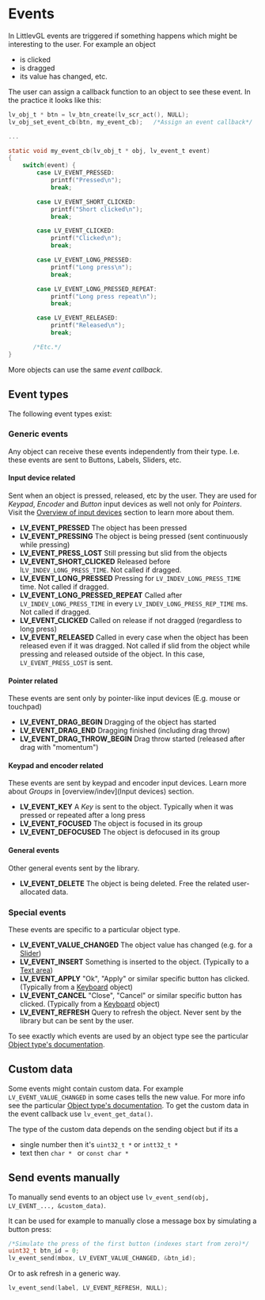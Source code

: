# Events

In LittlevGL events are triggered if something happens which might be interesting to the user. For example an object
- is clicked
- is dragged
- its value has changed, etc.

The user can assign a callback function to an object to see these event. In the practice it looks like this:
```c
lv_obj_t * btn = lv_btn_create(lv_scr_act(), NULL);
lv_obj_set_event_cb(btn, my_event_cb);   /*Assign an event callback*/

...

static void my_event_cb(lv_obj_t * obj, lv_event_t event)
{
    switch(event) {
        case LV_EVENT_PRESSED:
            printf("Pressed\n");
            break;

        case LV_EVENT_SHORT_CLICKED:
            printf("Short clicked\n");
            break;

        case LV_EVENT_CLICKED:
            printf("Clicked\n");
            break;

        case LV_EVENT_LONG_PRESSED:
            printf("Long press\n");
            break;

        case LV_EVENT_LONG_PRESSED_REPEAT:
            printf("Long press repeat\n");
            break;

        case LV_EVENT_RELEASED:
            printf("Released\n");
            break;

       /*Etc.*/
}
```

More objects can use the same *event callback*.

## Event types

The following event types exist:

### Generic events
Any object can receive these events independently from their type. I.e. these events are sent to Buttons, Labels, Sliders, etc.

#### Input device related
Sent when an object is pressed, released, etc by the user. They are used for *Keypad*, *Encoder* and *Button* input devices as well not only for *Pointers*. Visit the [Overview of input devices](/overview/indev) section to learn more about them.
- **LV_EVENT_PRESSED** The object has been pressed
- **LV_EVENT_PRESSING** The object is being pressed (sent continuously while pressing)
- **LV_EVENT_PRESS_LOST** Still pressing but slid from the objects
- **LV_EVENT_SHORT_CLICKED** Released before l`LV_INDEV_LONG_PRESS_TIME`. Not called if dragged.
- **LV_EVENT_LONG_PRESSED**  Pressing for `LV_INDEV_LONG_PRESS_TIME` time.  Not called if dragged.
- **LV_EVENT_LONG_PRESSED_REPEAT** Called after `LV_INDEV_LONG_PRESS_TIME` in every `LV_INDEV_LONG_PRESS_REP_TIME` ms.  Not called if dragged.
- **LV_EVENT_CLICKED** Called on release if not dragged (regardless to long press)
- **LV_EVENT_RELEASED**  Called in every case when the object has been released even if it was dragged. Not called if slid from the object while pressing and released outside of the object. In this case, `LV_EVENT_PRESS_LOST` is sent. 

#### Pointer related
These events are sent only by pointer-like input devices (E.g. mouse or touchpad)
- **LV_EVENT_DRAG_BEGIN** Dragging of the object has started
- **LV_EVENT_DRAG_END** Dragging finished (including drag throw)
- **LV_EVENT_DRAG_THROW_BEGIN** Drag throw started (released after drag with "momentum")
 
#### Keypad and encoder related
These events are sent by keypad and encoder input devices. Learn more about *Groups* in [overview/indev](Input devices) section.
- **LV_EVENT_KEY** A *Key* is sent to the object. Typically when it was pressed or repeated after a long press 
- **LV_EVENT_FOCUSED** The object is focused in its group
- **LV_EVENT_DEFOCUSED** The object is defocused in its group

#### General events
Other general events sent by the library.
- **LV_EVENT_DELETE** The object is being deleted. Free the related user-allocated data.

### Special events
These events are specific to a particular object type. 
- **LV_EVENT_VALUE_CHANGED** The object value has changed (e.g. for a [Slider](/object-types/slider))
- **LV_EVENT_INSERT** Something is inserted to the object. (Typically to a [Text area](/object-types/ta))
- **LV_EVENT_APPLY**  "Ok", "Apply" or similar specific button has clicked. (Typically from a [Keyboard](/object-types/kb) object)
- **LV_EVENT_CANCEL** "Close", "Cancel" or similar specific button has clicked. (Typically from a [Keyboard](/object-types/kb) object)
- **LV_EVENT_REFRESH** Query to refresh the object. Never sent by the library but can be sent by the user.

To see exactly which events are used by an object type see the particular [Object type's documentation](/object-types/index).

## Custom data
Some events might contain custom data. For example `LV_EVENT_VALUE_CHANGED` in some cases tells the new value. For more info see the particular [Object type's documentation](/object-types/index).
To get the custom data in the event callback use `lv_event_get_data()`.

The type of the custom data depends on the sending object but if its a 
- single number then it's `uint32_t *` or `intt32_t *`
- text then `char * ` or `const char *`


## Send events manually

To manually send events to an object use `lv_event_send(obj, LV_EVENT_..., &custom_data)`. 

It can be used for example to manually close a message box by simulating a button press:
```c
/*Simulate the press of the first button (indexes start from zero)*/
uint32_t btn_id = 0;
lv_event_send(mbox, LV_EVENT_VALUE_CHANGED, &btn_id);
```

Or to ask refresh in a generic way.
```c
lv_event_send(label, LV_EVENT_REFRESH, NULL);
```
